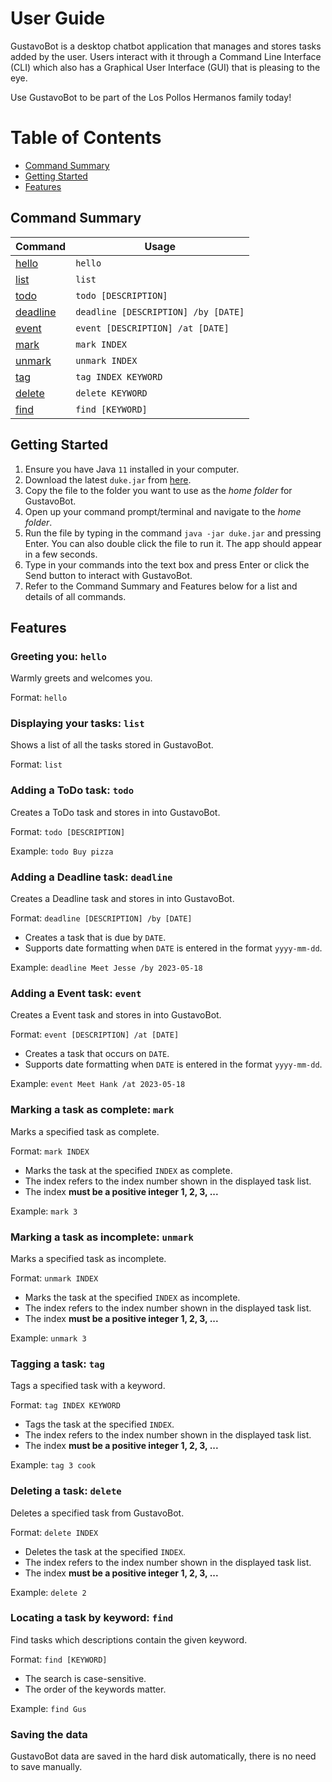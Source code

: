 # User Guide

GustavoBot is a desktop chatbot application that
manages and stores tasks added by the user. Users
interact with it through a Command Line Interface
(CLI) which also has a Graphical User Interface 
(GUI) that is pleasing to the eye.

Use GustavoBot to be part of the Los Pollos Hermanos
family today!

# Table of Contents

- [Command Summary](#command-summary)
- [Getting Started](#getting-started)
- [Features](#features)

## Command Summary

| Command                                        | Usage                               |
|------------------------------------------------|-------------------------------------|
| [hello](#greeting-you-hello)                   | `hello`                             |
| [list](#displaying-your-tasks-list)            | `list`                              |
| [todo](#adding-a-todo-task-todo)               | `todo [DESCRIPTION]`                |
| [deadline](#adding-a-deadline-task-deadline)   | `deadline [DESCRIPTION] /by [DATE]` |
| [event](#adding-a-event-task-event)            | `event [DESCRIPTION] /at [DATE]`    |
| [mark](#marking-a-task-as-complete-mark)       | `mark INDEX`                        |
| [unmark](#marking-a-task-as-incomplete-unmark) | `unmark INDEX`                      |
| [tag](#tagging-a-task-tag)                     | `tag INDEX KEYWORD`                 |
| [delete](#deleting-a-task-delete)              | `delete KEYWORD`                    |
| [find](#locating-a-task-by-keyword-find)       | `find [KEYWORD]`                    |

## Getting Started

1. Ensure you have Java `11` installed in your computer.
2. Download the latest `duke.jar` from [here](https://github.com/cxyterence/ip/releases/tag/v0.2).
3. Copy the file to the folder you want to use as the _home folder_ for GustavoBot.
4. Open up your command prompt/terminal and navigate to the _home folder_.
5. Run the file by typing in the command `java -jar duke.jar` and pressing Enter. You can also double click the file to run it. The app should appear in a few seconds.
6. Type in your commands into the text box and press Enter or click the Send button to interact with GustavoBot.
7. Refer to the Command Summary and Features below for a list and details of all commands.

## Features 

### Greeting you: `hello`

Warmly greets and welcomes you.

Format: `hello`

### Displaying your tasks: `list`

Shows a list of all the tasks stored in GustavoBot.

Format: `list`

### Adding a ToDo task: `todo`

Creates a ToDo task and stores in into GustavoBot.

Format: `todo [DESCRIPTION]`

Example: `todo Buy pizza`

### Adding a Deadline task: `deadline`

Creates a Deadline task and stores in into GustavoBot.

Format: `deadline [DESCRIPTION] /by [DATE]`

- Creates a task that is due by `DATE`.
- Supports date formatting when `DATE` is entered in the format `yyyy-mm-dd`.

Example: `deadline Meet Jesse /by 2023-05-18`

### Adding a Event task: `event`

Creates a Event task and stores in into GustavoBot.

Format: `event [DESCRIPTION] /at [DATE]`

- Creates a task that occurs on `DATE`.
- Supports date formatting when `DATE` is entered in the format `yyyy-mm-dd`.

Example: `event Meet Hank /at 2023-05-18`

### Marking a task as complete: `mark`

Marks a specified task as complete.

Format: `mark INDEX`

- Marks the task at the specified `INDEX` as complete.
- The index refers to the index number shown in the displayed task list.
- The index __must be a positive integer 1, 2, 3, ...__

Example: `mark 3`

### Marking a task as incomplete: `unmark`

Marks a specified task as incomplete.

Format: `unmark INDEX`

- Marks the task at the specified `INDEX` as incomplete.
- The index refers to the index number shown in the displayed task list.
- The index __must be a positive integer 1, 2, 3, ...__

Example: `unmark 3`

### Tagging a task: `tag`

Tags a specified task with a keyword.

Format: `tag INDEX KEYWORD`

- Tags the task at the specified `INDEX`.
- The index refers to the index number shown in the displayed task list.
- The index __must be a positive integer 1, 2, 3, ...__

Example: `tag 3 cook`

### Deleting a task: `delete`

Deletes a specified task from GustavoBot.

Format: `delete INDEX`

- Deletes the task at the specified `INDEX`.
- The index refers to the index number shown in the displayed task list.
- The index __must be a positive integer 1, 2, 3, ...__

Example: `delete 2`

### Locating a task by keyword: `find`

Find tasks which descriptions contain the given keyword.

Format: `find [KEYWORD]`

- The search is case-sensitive.
- The order of the keywords matter.

Example: `find Gus`

### Saving the data

GustavoBot data are saved in the hard disk automatically, there is no need to save manually.
